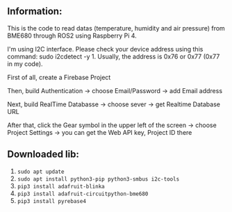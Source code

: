 ## Information:
This is the code to read datas (temperature, humidity and air pressure) from BME680 through ROS2 using Raspberry Pi 4.

I'm using I2C interface. Please check your device address using this command: sudo i2cdetect -y 1. Usually, the address is 0x76 or 0x77 (0x77 in my code).

First of all, create a Firebase Project 

Then, build Authentication -> choose Email/Password -> add Email address

Next, build RealTime Databasse -> choose sever -> get Realtime Database URL

After that, click the Gear symbol in the upper left of the screen -> choose Project Settings -> you can get the Web API key, Project ID there
## Downloaded lib:
1. `sudo apt update`
2. `sudo apt install python3-pip python3-smbus i2c-tools` 
3. `pip3 install adafruit-blinka`
4. `pip3 install adafruit-circuitpython-bme680`
5. `pip3 install pyrebase4`

